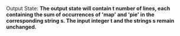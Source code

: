 Output State: **The output state will contain t number of lines, each containing the sum of occurrences of 'map' and 'pie' in the corresponding string s. The input integer t and the strings s remain unchanged.**